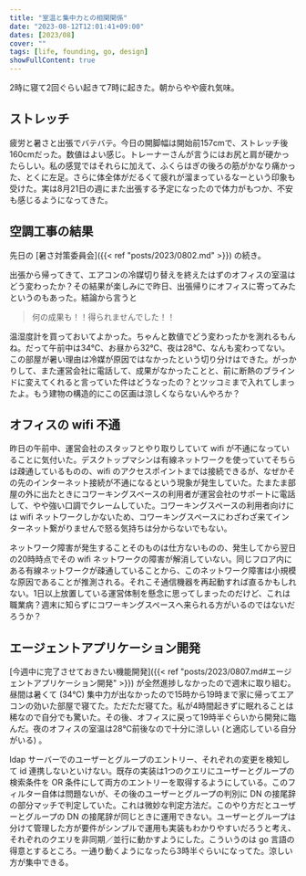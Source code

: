 ```yaml
---
title: "室温と集中力との相関関係"
date: "2023-08-12T12:01:41+09:00"
dates: [2023/08]
cover: ""
tags: [life, founding, go, design]
showFullContent: true
---
```


2時に寝て2回ぐらい起きて7時に起きた。朝からやや疲れ気味。

## ストレッチ

疲労と暑さと出張でバテバテ。今日の開脚幅は開始前157cmで、ストレッチ後160cmだった。数値はよい感じ。トレーナーさんが言うにはお尻と肩が硬かったらしい。私の感覚ではそれらに加えて、ふくらはぎの後ろの筋がかなり痛かった、とくに左足。さらに体全体がだるくて疲れが溜まっているなーという印象も受けた。実は8月21日の週にまた出張する予定になったので体力がもつか、不安も感じるようになってきた。

## 空調工事の結果

先日の [暑さ対策委員会]({{< ref "posts/2023/0802.md" >}}) の続き。

出張から帰ってきて、エアコンの冷媒切り替えを終えたはずのオフィスの室温はどう変わったか？その結果が楽しみにで昨日、出張帰りにオフィスに寄ってみたというのもあった。結論から言うと

> 何の成果も！！得られませんでした！！

温湿度計を買っておいてよかった。ちゃんと数値でどう変わったかを測れるもんね。だって午前中は34℃、お昼から32℃、夜は28℃、なんも変わってない。この部屋が暑い理由は冷媒が原因ではなかったという切り分けはできた。がっかりして、また運営会社に電話して、成果がなかったことと、前に断熱のブラインドに変えてくれると言っていた件はどうなったの？とツッコミまで入れてしまったよ。もう建物の構造的にこの区画は涼しくならないんやろか？

## オフィスの wifi 不通

昨日の午前中、運営会社のスタッフとやり取りしていて wifi が不通になっていることに気付いた。デスクトップマシンは有線ネットワークを使っていてそちらは疎通しているものの、wifi のアクセスポイントまでは接続できるが、なぜかその先のインターネット接続が不通になるという現象が発生していた。たまたま部屋の外に出たときにコワーキングスペースの利用者が運営会社のサポートに電話して、やや強い口調でクレームしていた。コワーキングスペースの利用者向けには wifi ネットワークしかないため、コワーキングスペースにわざわざ来てインターネット繋がりませんで怒る気持ちは分からないでもない。

ネットワーク障害が発生することそのものは仕方ないものの、発生してから翌日の20時時点でその wifi ネットワークの障害が解消していない。同じフロア内にある有線ネットワークが疎通していることから、このネットワーク障害は小規模な原因であることが推測される。それこそ通信機器を再起動すれば直るかもしれない。1日以上放置している運営体制を懸念に思ってしまったのだけど、これは職業病？週末に知らずにコワーキングスペースへ来られる方がいるのではないだろうか？

## エージェントアプリケーション開発

[今週中に完了させておきたい機能開発]({{< ref "posts/2023/0807.md#エージェントアプリケーション開発" >}}) が全然進捗しなかったので週末に取り組む。昼間は暑くて (34℃) 集中力が出なかったので15時から19時まで家に帰ってエアコンの効いた部屋で寝てた。ただただ寝てた。私が4時間起きずに眠れることは稀なので自分でも驚いた。その後、オフィスに戻って19時半ぐらいから開発に臨んだ。夜のオフィスの室温は28℃前後なので十分に涼しい (と適応している自分がいる) 。

ldap サーバーでのユーザーとグループのエントリー、それぞれの変更を検知して id 連携しないといけない。既存の実装は1つのクエリにユーザーとグループの検索条件を OR 条件にして両方のエントリーを取得するようにしている。このフィルター自体は問題ないが、その後のユーザーとグループの判別に DN の接尾辞の部分マッチで判定していた。これは微妙な判定方法だ。このやり方だとユーザーとグループの DN の接尾辞が同じときに運用できない。ユーザーとグループは分けて管理した方が要件がシンプルで運用も実装もわかりやすいだろうと考え、それぞれのクエリを非同期／並行に動かすようにした。こういうのは go 言語の得意とするところ。一通り動くようになったら3時半ぐらいになってた。涼しい方が集中できる。
